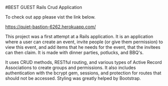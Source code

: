 #BEST GUEST
Rails Crud Application

To check out app please vist the link below.

https://quiet-bastion-6262.herokuapp.com/

This project was a first attempt at a Rails application.  It is an application where a user can create an event, invite people (or give them permission) to view this event, and add items that he needs for the event, that the invitees can then claim.  It is made with dinner parties, potlucks, and BBQ's.

It uses CRUD methods, RESTful routing, and various types of Active Record Associations to create groups and permissions.  It also includes authentication with the bcrypt gem, sessions, and protection for routes that should not be accessed.  Styling was greatly helped by Bootstrap.

